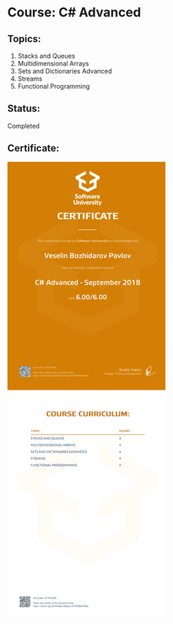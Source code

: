 # Course: C# Advanced

## Topics:
01. Stacks and Queues
02. Multidimensional Arrays
03. Sets and Dictionaries Advanced
04. Streams
05. Functional Programming

## Status: 
Completed

## Certificate: 
<img src="certificate.jpeg"/>

 

